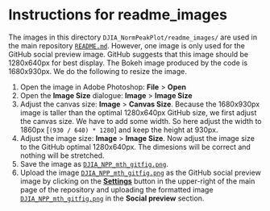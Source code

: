# Instructions for readme_images
The images in this directory `DJIA_NormPeakPlot/readme_images/` are used in the main repository [`README.md`](README.md). However, one image is only used for the GitHub social preview image. GitHub suggests that this image should be 1280x640px for best display. The Bokeh image produced by the code is 1680x930px. We do the following to resize the image.

1. Open the image in Adobe Photoshop: **File** > **Open**
2. Open the **Image Size** dialogue: **Image** > **Image Size**
3. Adjust the canvas size: **Image** > **Canvas Size**. Because the 1680x930px image is taller than the optimal 1280x640px GitHub size, we first adjust the canvas size. We have to add some width. So here adjust the width to 1860px [`(930 / 640) * 1280`] and keep the height at 930px.
4. Adjust the image size: **Image** > **Image Size**. Now adjust the image size to the GitHub optimal 1280x640px. The dimesions will be correct and nothing will be stretched.
5. Save the image as [`DJIA_NPP_mth_gitfig.png`](readme_images/DJIA_NPP_mth_gitfig.png).
6. Upload the image [`DJIA_NPP_mth_gitfig.png`](readme_images/DJIA_NPP_mth_gitfig.png) as the GitHub social preview image by clicking on the [**Settings**](https://github.com/OpenSourceEcon/DJIA_NormPeakPlot/settings) button in the upper-right of the main page of the repository and uploading the formatted image [`DJIA_NPP_mth_gitfig.png`](readme_images/DJIA_NPP_mth_gitfig.png) in the **Social preview** section.
